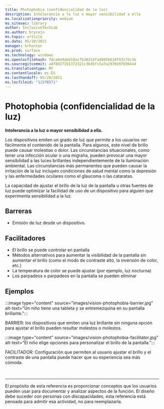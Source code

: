 ```yaml
---
title: Photophobia (confidencialidad de la luz)
description: Intolerancia a la luz o mayor sensibilidad a ella
ms.localizationpriority: medium
ms.sitesec: library
author: InclusiveTechLab
ms.author: brycejo
ms.topic: article
ms.date: 05/20/2021
manager: krhunter
ms.prod: surface
ms.technology: windows
ms.openlocfilehash: fdca0a9a6d18ac7b38314fa4085b618f93175c3b
ms.sourcegitcommit: a4f8d271b1372321c3b45fc5a7a29703976964a4
ms.translationtype: MT
ms.contentlocale: es-ES
ms.lasthandoff: 05/20/2021
ms.locfileid: "11578571"
---
```

# <a name="photophobia-light-sensitivity"></a>Photophobia (confidencialidad de la luz)

**Intolerancia a la luz o mayor sensibilidad a ella.**

Los dispositivos emiten un grado de luz que permite a los usuarios ver fácilmente el contenido de la pantalla. Para algunos, este nivel de brillo puede causar molestias o dolor. Las circunstancias situacionales, como tener una infección ocular o una migraña, pueden provocar una mayor sensibilidad a las luces brillantes independientemente de la iluminación ambiental. Las circunstancias más permanentes que pueden causar la irritación de la luz incluyen condiciones de salud mental como la depresión y las enfermedades oculares como el glaucoma o las cataratas.

La capacidad de ajustar el brillo de la luz de la pantalla u otras fuentes de luz puede optimizar la facilidad de uso de un dispositivo para alguien que experimenta sensibilidad a la luz.

## <a name="barriers"></a>Barreras
* Emisión de luz desde un dispositivo.

## <a name="facilitators"></a>Facilitadores
* El brillo se puede controlar en pantalla
* Métodos alternativos para aumentar la visibilidad de la pantalla sin aumentar el brillo (como el modo de contraste alto, la inversión de color, etc.)
* La temperatura de color se puede ajustar (por ejemplo, luz nocturna)
* Los parpadeos o parpadeos en la pantalla se pueden eliminar


## <a name="examples"></a>Ejemplos

:::image type="content" source="images/vision-photophobia-barrier.jpg" alt-text="Un niño tiene una tableta y se entremezquina en su pantalla brillante.":::

BARRIER: los dispositivos que emiten una luz brillante sin ninguna opción para ajustar el brillo pueden resultar molestos o molestos.


:::image type="content" source="images/vision-photophobia-facilitator.jpg" alt-text="El niño elige opciones para personalizar el brillo de la pantalla.":::

FACILITADOR: Configuración que permiten al usuario ajustar el brillo y el contraste de una pantalla puede hacer que su experiencia sea más cómoda.

&nbsp;

[comment]: # (Instrucción Footer)
___
El propósito de esta referencia es proporcionar conceptos que los usuarios pueden usar para documentar y analizar aspectos de la función. El diseño debe suceder con personas con discapacidades, esta referencia está pensada para admitir esa actividad, no para reemplazarla. 